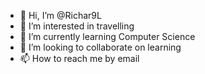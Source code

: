 - 👋 Hi, I’m @Richar9L
- 👀 I’m interested in travelling
- 🌱 I’m currently learning Computer Science
- 💞️ I’m looking to collaborate on learning
- 📫 How to reach me by email

<!---
Richar9L/Richar9L is a ✨ special ✨ repository because its `README.md` (this file) appears on your GitHub profile.
You can click the Preview link to take a look at your changes.
--->
